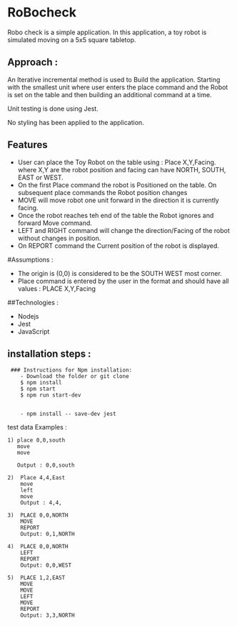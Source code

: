 # RoBocheck 
Robo check is a simple application. In this application, a toy robot is simulated moving on a 5x5 square tabletop.

## Approach :
  An Iterative incremental method is used to Build the application. Starting with the smallest unit where user enters the place command and the Robot is set on the table and then building an additional command at a time.
  
  Unit testing is done using Jest.
  
  No styling has been applied to the application.

## Features
- User can place the Toy Robot on the table using : Place X,Y,Facing. where X,Y  are the robot position and facing can have NORTH, SOUTH, EAST or WEST.
- On the first Place command the robot is Positioned on the table. On subsequent place commands the Robot position  changes
- MOVE will move robot one unit forward in the direction it is currently facing.
- Once the robot reaches teh end of the table the Robot ignores and forward Move command.
- LEFT and RIGHT command will change the direction/Facing of the robot without changes in position.
- On REPORT command the Current position of the robot is displayed.

#Assumptions :
- The origin is (0,0) is considered to be the SOUTH WEST most corner.
- Place command is entered by the user in the format and should have all values : PLACE X,Y,Facing

##Technologies :
- Nodejs
- Jest
- JavaScript

## installation steps :
```
 ### Instructions for Npm installation:
    - Download the folder or git clone 
    $ npm install 
    $ npm start
    $ npm run start-dev


    - npm install -- save-dev jest 
```



test data Examples :
```
1) place 0,0,south 
   move 
   move 

   Output : 0,0,south

2)  Place 4,4,East 
    move 
    left
    move
    Output : 4,4,  

3)  PLACE 0,0,NORTH
    MOVE
    REPORT
    Output: 0,1,NORTH

4)  PLACE 0,0,NORTH
    LEFT
    REPORT
    Output: 0,0,WEST

5)  PLACE 1,2,EAST
    MOVE
    MOVE
    LEFT
    MOVE
    REPORT
    Output: 3,3,NORTH
